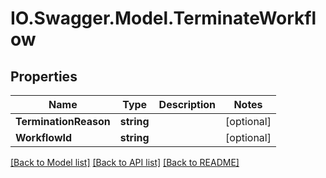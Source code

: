 # IO.Swagger.Model.TerminateWorkflow
## Properties

Name | Type | Description | Notes
------------ | ------------- | ------------- | -------------
**TerminationReason** | **string** |  | [optional] 
**WorkflowId** | **string** |  | [optional] 

[[Back to Model list]](../README.md#documentation-for-models) [[Back to API list]](../README.md#documentation-for-api-endpoints) [[Back to README]](../README.md)


